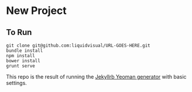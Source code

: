 New Project
=============================

## To Run

    git clone git@github.com:liquidvisual/URL-GOES-HERE.git
    bundle install
    npm install
    bower install
    grunt serve

This repo is the result of running the [Jekyllrb Yeoman generator](https://github.com/robwierzbowski/generator-jekyllrb) with basic settings.